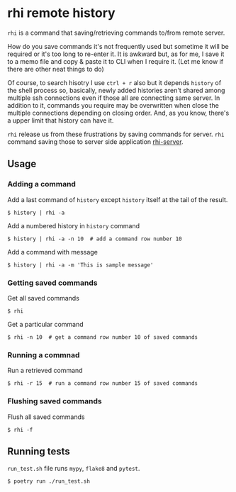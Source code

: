 # rhi remote history

`rhi` is a command that saving/retrieving commands to/from remote server.

How do you save commands it's not frequently used but sometime it will be required or it's too long to re-enter it. It is awkward but, as for me, I save it to a memo file and copy & paste it to CLI when I require it. (Let me know if there are other neat things to do)

Of course, to search hisotry I use `ctrl + r` also but it depends `history` of the shell process so, basically, newly added histories aren't shared among multiple ssh connections even if those all are connecting same server. In addition to it, commands you require may be overwritten when close the multiple connections depending on closing order. And, as you know, there's a upper limit that history can have it.

`rhi` release us from these frustrations by saving commands for server. `rhi` command saving those to server side application [rhi-server](https://github.com/warabanshi/rhi-server).

## Usage

### Adding a command

Add a last command of `history` except `history` itself at the tail of the result.

```
$ history | rhi -a
```

Add a numbered history in `history` command
```
$ history | rhi -a -n 10  # add a command row number 10
```

Add a command with message
```
$ history | rhi -a -m 'This is sample message'
```

### Getting saved commands

Get all saved commands

```
$ rhi
```

Get a particular command
```
$ rhi -n 10  # get a command row number 10 of saved commands
```

### Running a commnad

Run a retrieved command 

```
$ rhi -r 15  # run a command row number 15 of saved commands
```

### Flushing saved commands

Flush all saved commands
```
$ rhi -f
```

## Running tests

`run_test.sh` file runs `mypy`, `flake8` and `pytest`.

```
$ poetry run ./run_test.sh
```
